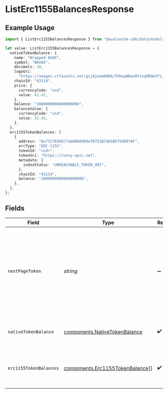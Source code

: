 # ListErc1155BalancesResponse

## Example Usage

```typescript
import { ListErc1155BalancesResponse } from "@avalanche-sdk/data/models/components";

let value: ListErc1155BalancesResponse = {
  nativeTokenBalance: {
    name: "Wrapped AVAX",
    symbol: "WAVAX",
    decimals: 18,
    logoUri:
      "https://images.ctfassets.net/gcj8jwzm6086/5VHupNKwnDYJvqMENeV7iJ/fdd6326b7a82c8388e4ee9d4be7062d4/avalanche-avax-logo.svg",
    chainId: "43114",
    price: {
      currencyCode: "usd",
      value: 42.42,
    },
    balance: "2000000000000000000",
    balanceValue: {
      currencyCode: "usd",
      value: 42.42,
    },
  },
  erc1155TokenBalances: [
    {
      address: "0x71C7656EC7ab88b098defB751B7401B5f6d8976F",
      ercType: "ERC-1155",
      tokenId: "<id>",
      tokenUri: "https://runny-epic.net",
      metadata: {
        indexStatus: "UNREACHABLE_TOKEN_URI",
      },
      chainId: "43114",
      balance: "2000000000000000000",
    },
  ],
};
```

## Fields

| Field                                                                                                                                  | Type                                                                                                                                   | Required                                                                                                                               | Description                                                                                                                            |
| -------------------------------------------------------------------------------------------------------------------------------------- | -------------------------------------------------------------------------------------------------------------------------------------- | -------------------------------------------------------------------------------------------------------------------------------------- | -------------------------------------------------------------------------------------------------------------------------------------- |
| `nextPageToken`                                                                                                                        | *string*                                                                                                                               | :heavy_minus_sign:                                                                                                                     | A token, which can be sent as `pageToken` to retrieve the next page. If this field is omitted or empty, there are no subsequent pages. |
| `nativeTokenBalance`                                                                                                                   | [components.NativeTokenBalance](../../models/components/nativetokenbalance.md)                                                         | :heavy_check_mark:                                                                                                                     | The native token balance for the address.                                                                                              |
| `erc1155TokenBalances`                                                                                                                 | [components.Erc1155TokenBalance](../../models/components/erc1155tokenbalance.md)[]                                                     | :heavy_check_mark:                                                                                                                     | The list of ERC-1155 token balances for the address.                                                                                   |